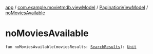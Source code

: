 [app](../../index.md) / [com.example.movietmdb.viewModel](../index.md) / [PaginationViewModel](index.md) / [noMoviesAvailable](./no-movies-available.md)

# noMoviesAvailable

`fun noMoviesAvailable(moviesResults: `[`SearchResults`](../../com.example.movietmdb.repository.retrofit/-search-results/index.md)`): `[`Unit`](https://kotlinlang.org/api/latest/jvm/stdlib/kotlin/-unit/index.html)
